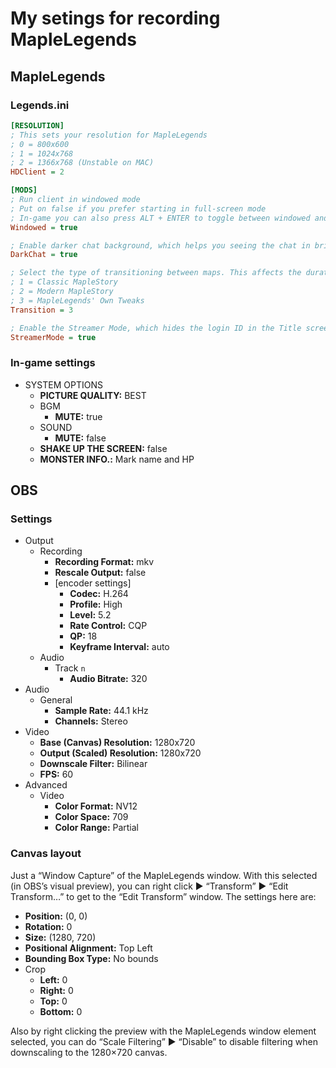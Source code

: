 # My setings for recording MapleLegends

## MapleLegends

### Legends\.ini

```ini
[RESOLUTION]
; This sets your resolution for MapleLegends
; 0 = 800x600
; 1 = 1024x768
; 2 = 1366x768 (Unstable on MAC)
HDClient = 2

[MODS]
; Run client in windowed mode
; Put on false if you prefer starting in full-screen mode
; In-game you can also press ALT + ENTER to toggle between windowed and full-screen
Windowed = true

; Enable darker chat background, which helps you seeing the chat in bright areas
DarkChat = true

; Select the type of transitioning between maps. This affects the duration and speed of the dark screen during map transfer.
; 1 = Classic MapleStory
; 2 = Modern MapleStory
; 3 = MapleLegends' Own Tweaks
Transition = 3

; Enable the Streamer Mode, which hides the login ID in the Title screen and in the Cash Shop.
StreamerMode = true
```

### In-game settings

- SYSTEM OPTIONS
    - **PICTURE QUALITY:** BEST
    - BGM
        - **MUTE:** true
    - SOUND
        - **MUTE:** false
    - **SHAKE UP THE SCREEN:** false
    - **MONSTER INFO.:** Mark name and HP

## OBS

### Settings

- Output
    - Recording
        - **Recording Format:** mkv
        - **Rescale Output:** false
        - \[encoder settings\]
            - **Codec:** H\.264
            - **Profile:** High
            - **Level:** 5\.2
            - **Rate Control:** CQP
            - **QP:** 18
            - **Keyframe Interval:** auto
    - Audio
        - Track `n`
            - **Audio Bitrate:** 320
- Audio
    - General
        - **Sample Rate:** 44\.1 kHz
        - **Channels:** Stereo
- Video
    - **Base (Canvas) Resolution:** 1280x720
    - **Output (Scaled) Resolution:** 1280x720
    - **Downscale Filter:** Bilinear
    - **FPS:** 60
- Advanced
    - Video
        - **Color Format:** NV12
        - **Color Space:** 709
        - **Color Range:** Partial

### Canvas layout

Just a “Window Capture” of the MapleLegends window. With this selected (in
OBS’s visual preview), you can right click ▶ “Transform” ▶ “Edit Transform…” to
get to the “Edit Transform” window. The settings here are:

- **Position:** (0, 0)
- **Rotation:** 0
- **Size:** (1280, 720)
- **Positional Alignment:** Top Left
- **Bounding Box Type:** No bounds
- Crop
    - **Left:** 0
    - **Right:** 0
    - **Top:** 0
    - **Bottom:** 0
        
Also by right clicking the preview with the MapleLegends window element
selected, you can do “Scale Filtering” ▶ “Disable” to disable filtering when
downscaling to the 1280×720 canvas.
